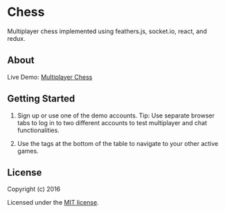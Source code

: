 # Chess

Multiplayer chess implemented using feathers.js, socket.io, react, and redux.

## About

Live Demo: [Multiplayer Chess](http://sh-chess.herokuapp.com/)

## Getting Started


1. Sign up or use one of the demo accounts.
Tip: Use separate browser tabs to log in to two different accounts to test multiplayer and chat functionalities.

2. Use the tags at the bottom of the table to navigate to your other active games.


## License

Copyright (c) 2016

Licensed under the [MIT license](LICENSE).
